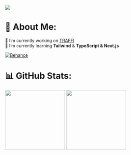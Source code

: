 ![](https://skillicons.dev/icons?i=c,cs,java,html,css,svg,react,spring,threejs,npm,git,vscode,visualstudio,github,ps,pr,blender,figma,obsidian&perline=20#gh-dark-mode-only)

<!--
Separated by subjects<br>
![](https://skillicons.dev/icons?i=c,cs,java,html,css,js,ts,mysql&perline=20#gh-dark-mode-only)<br>
![](https://skillicons.dev/icons?i=react,spring,net&perline=20#gh-dark-mode-only)<br>
![](https://skillicons.dev/icons?i=vscode,visualstudio,github,ps,pr,blender,figma,obsidian&perline=20#gh-dark-mode-only)<br>
![](https://skillicons.dev/icons?i=threejs,npm,git&perline=20#gh-dark-mode-only)
-->

# 💫 About Me:
🔭 I’m currently working on [TRAFFI](https://github.com/Shalev-Aviv/TRAFFI)<br>
🌱 I’m currently learning **Tailwind** & **TypeScript & Next.js**<br>

[![Behance](https://img.shields.io/badge/Behance-1769ff?logo=behance&logoColor=white)](https://www.behance.net/shalev3)


# 📊 GitHub Stats:
<a href="https://www.youtube.com/watch?v=dQw4w9WgXcQ"><img src="https://github-readme-stats.vercel.app/api?username=Shalev-Aviv&theme=holi&hide_border=false&include_all_commits=false&count_private=false" height="195"></a>
<a href="https://www.youtube.com/watch?v=dQw4w9WgXcQ"><img src="https://github-readme-stats.vercel.app/api/top-langs/?username=Shalev-Aviv&theme=holi&hide_border=false&include_all_commits=false&count_private=false&layout=compact" height="195"></a>

<!-- Used these sites & repos to decorate the README -->
<!-- https://gprm.itsvg.in -->
<!-- https://github.com/tandpfun/skill-icons?tab=readme-ov-file#icons-list -->
